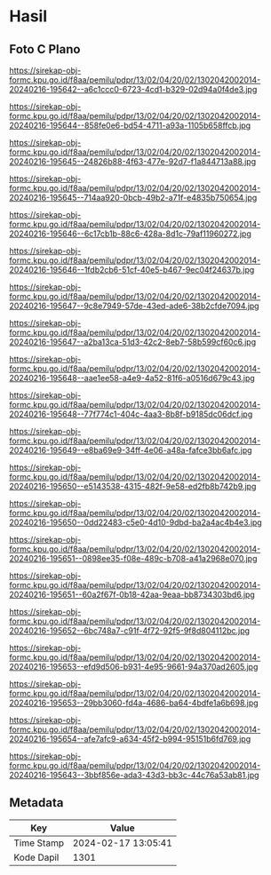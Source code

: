 # Hasil

## Foto C Plano

https://sirekap-obj-formc.kpu.go.id/f8aa/pemilu/pdpr/13/02/04/20/02/1302042002014-20240216-195642--a6c1ccc0-6723-4cd1-b329-02d94a0f4de3.jpg

https://sirekap-obj-formc.kpu.go.id/f8aa/pemilu/pdpr/13/02/04/20/02/1302042002014-20240216-195644--858fe0e6-bd54-4711-a93a-1105b658ffcb.jpg

https://sirekap-obj-formc.kpu.go.id/f8aa/pemilu/pdpr/13/02/04/20/02/1302042002014-20240216-195645--24826b88-4f63-477e-92d7-f1a844713a88.jpg

https://sirekap-obj-formc.kpu.go.id/f8aa/pemilu/pdpr/13/02/04/20/02/1302042002014-20240216-195645--714aa920-0bcb-49b2-a71f-e4835b750654.jpg

https://sirekap-obj-formc.kpu.go.id/f8aa/pemilu/pdpr/13/02/04/20/02/1302042002014-20240216-195646--6c17cb1b-88c6-428a-8d1c-79af11960272.jpg

https://sirekap-obj-formc.kpu.go.id/f8aa/pemilu/pdpr/13/02/04/20/02/1302042002014-20240216-195646--1fdb2cb6-51cf-40e5-b467-9ec04f24637b.jpg

https://sirekap-obj-formc.kpu.go.id/f8aa/pemilu/pdpr/13/02/04/20/02/1302042002014-20240216-195647--9c8e7949-57de-43ed-ade6-38b2cfde7094.jpg

https://sirekap-obj-formc.kpu.go.id/f8aa/pemilu/pdpr/13/02/04/20/02/1302042002014-20240216-195647--a2ba13ca-51d3-42c2-8eb7-58b599cf60c6.jpg

https://sirekap-obj-formc.kpu.go.id/f8aa/pemilu/pdpr/13/02/04/20/02/1302042002014-20240216-195648--aae1ee58-a4e9-4a52-81f6-a0516d679c43.jpg

https://sirekap-obj-formc.kpu.go.id/f8aa/pemilu/pdpr/13/02/04/20/02/1302042002014-20240216-195648--77f774c1-404c-4aa3-8b8f-b9185dc06dcf.jpg

https://sirekap-obj-formc.kpu.go.id/f8aa/pemilu/pdpr/13/02/04/20/02/1302042002014-20240216-195649--e8ba69e9-34ff-4e06-a48a-fafce3bb6afc.jpg

https://sirekap-obj-formc.kpu.go.id/f8aa/pemilu/pdpr/13/02/04/20/02/1302042002014-20240216-195650--e5143538-4315-482f-9e58-ed2fb8b742b9.jpg

https://sirekap-obj-formc.kpu.go.id/f8aa/pemilu/pdpr/13/02/04/20/02/1302042002014-20240216-195650--0dd22483-c5e0-4d10-9dbd-ba2a4ac4b4e3.jpg

https://sirekap-obj-formc.kpu.go.id/f8aa/pemilu/pdpr/13/02/04/20/02/1302042002014-20240216-195651--0898ee35-f08e-489c-b708-a41a2968e070.jpg

https://sirekap-obj-formc.kpu.go.id/f8aa/pemilu/pdpr/13/02/04/20/02/1302042002014-20240216-195651--60a2f67f-0b18-42aa-9eaa-bb8734303bd6.jpg

https://sirekap-obj-formc.kpu.go.id/f8aa/pemilu/pdpr/13/02/04/20/02/1302042002014-20240216-195652--6bc748a7-c91f-4f72-92f5-9f8d804112bc.jpg

https://sirekap-obj-formc.kpu.go.id/f8aa/pemilu/pdpr/13/02/04/20/02/1302042002014-20240216-195653--efd9d506-b931-4e95-9661-94a370ad2605.jpg

https://sirekap-obj-formc.kpu.go.id/f8aa/pemilu/pdpr/13/02/04/20/02/1302042002014-20240216-195653--29bb3060-fd4a-4686-ba64-4bdfe1a6b698.jpg

https://sirekap-obj-formc.kpu.go.id/f8aa/pemilu/pdpr/13/02/04/20/02/1302042002014-20240216-195654--afe7afc9-a634-45f2-b994-95151b6fd769.jpg

https://sirekap-obj-formc.kpu.go.id/f8aa/pemilu/pdpr/13/02/04/20/02/1302042002014-20240216-195643--3bbf856e-ada3-43d3-bb3c-44c76a53ab81.jpg


## Metadata

| Key        | Value               |
| ---------- | ------------------- |
| Time Stamp | 2024-02-17 13:05:41 |
| Kode Dapil | 1301                |



